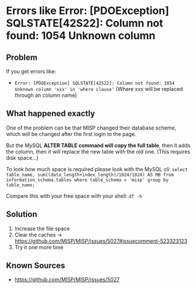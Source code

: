 # Errors like Error: [PDOException] SQLSTATE[42S22]: Column not found: 1054 Unknown column

## Problem

If you get errors like:

- `Error: [PDOException] SQLSTATE[42S22]: Column not found: 1054 Unknown column 'xxx' in 'where clause'` (Where xxx will be replaced through an column name)


## What happened exactly

One of the problem can be that MISP changed their database scheme, which will be changed after the first login to the page.

But the MySQL **ALTER TABLE command will copy the full table**, then it adds the column, then it will replace the new table with the old one. (This requires disk space...)

To look how much space is required please look with the MySQL cli:
`select table_name, sum((data_length+index_length)/1024/1024) AS MB from information_schema.tables where table_schema = 'misp' group by table_name;`

Compare this with your free space with your shell:
`df -h`


## Solution

1. Increase the file space
2. Clear the caches -> https://github.com/MISP/MISP/issues/5027#issuecomment-523323123
3. Try it one more time

## Known Sources

- https://github.com/MISP/MISP/issues/5027


